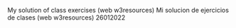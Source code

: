 My solution of class exercises (web w3resources)
Mi solucion de ejercicios de clases (web w3resources)
26012022
